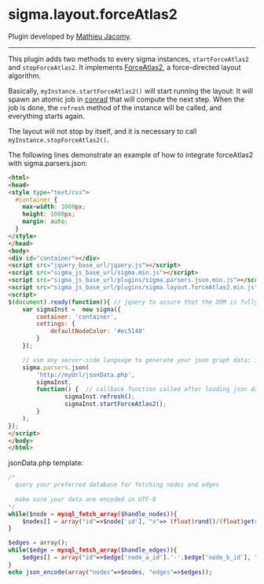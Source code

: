 sigma.layout.forceAtlas2
========================

Plugin developed by [Mathieu Jacomy](https://github.com/jacomyma).

---

This plugin adds two methods to every sigma instances, `startForceAtlas2` and `stopForceAtlas2`. It implements [ForceAtlas2](http://webatlas.fr/tempshare/ForceAtlas2_Paper.pdf), a force-directed layout algorithm.

Basically, `myInstance.startForceAtlas2()` will start running the layout: It will spawn an atomic job in [conrad](http://jacomyal.github.io/conrad.js/) that will compute the next step. When the job is done, the `refresh` method of the instance will be called, and everything starts again.

The layout will not stop by itself, and it is necessary to call `myInstance.stopForceAtlas2()`.

The following lines demonstrate an example of how to integrate forceAtlas2 with sigma.parsers.json:

````html
<html>
<head>
<style type="text/css">
  #container {
    max-width: 1000px;
    height: 1000px;
    margin: auto;
  }
</style>
</head>
<body>
<div id="container"></div>
<script src="jquery_base_url/jquery.js"></script>
<script src="sigma_js_base_url/sigma.min.js"></script>
<script src="sigma_js_base_url/plugins/sigma.parsers.json.min.js"></script>
<script src="sigma_js_base_url/plugins/sigma.layout.forceAtlas2.min.js"></script>
<script>
$(document).ready(function(){ // jquery to assure that the DOM is fully loaded
    var sigmaInst =  new sigma({
  	    container: 'container',
  	    settings: {
  	        defaultNodeColor: '#ec5148'
  	    }
    });

    // use any server-side language to generate your json graph data; in this case, it's PHP
    sigma.parsers.json(
        'http://myUrl/jsonData.php', 
        sigmaInst, 
        function() {  // callback function called after loading json data 
        		sigmaInst.refresh();
        		sigmaInst.startForceAtlas2();    		
        }
    );
});
</script>
</body>
</html>
````

jsonData.php template:

````PHP
/*
  query your preferred database for fetching nodes and edges
  
  make sure your data are encoded in UTF-8
*/
while($node = mysql_fetch_array($handle_nodes)){
	$nodes[] = array("id"=>$node['id'], "x"=> (float)rand()/(float)getrandmax(), "y"=>(float)rand()/(float)getrandmax(), "label"=>$node['description'], "size"=>2);
}

$edges = array();
while($edge = mysql_fetch_array($handle_edges)){
	$edges[] = array("id"=>$edge['node_a_id'].'-'.$edge['node_b_id'], "source"=>$edge['node_a_id'], "target"=>$edge['node_b_id']);
}
echo json_encode(array("nodes"=>$nodes, "edges"=>$edges));
````




